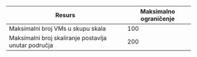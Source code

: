 Resurs|Maksimalno ograničenje
---|---
Maksimalni broj VMs u skupu skala|100
Maksimalni broj skaliranje postavlja unutar područja|200
